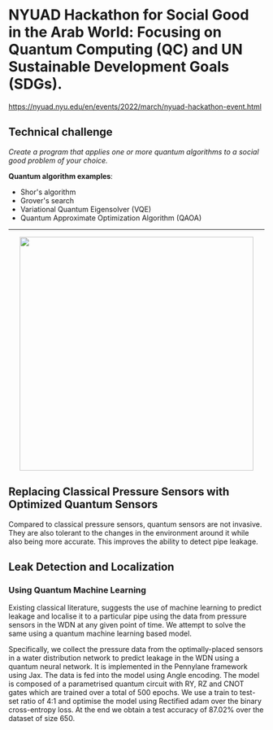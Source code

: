 # NYUAD Hackathon for Social Good in the Arab World: Focusing on Quantum Computing (QC) and UN Sustainable Development Goals (SDGs).

https://nyuad.nyu.edu/en/events/2022/march/nyuad-hackathon-event.html

## Technical challenge

_Create a program that applies one or more quantum algorithms to a social good
problem of your choice._

**Quantum algorithm examples**:

- Shor's algorithm
- Grover's search
- Variational Quantum Eigensolver (VQE)
- Quantum Approximate Optimization Algorithm (QAOA)

---

<p align="center">
  <img width="460" height="460" src="https://github.com/qcswat/qatrah/blob/main/WDN%20animation.gif">
</p>

## Replacing Classical Pressure Sensors with Optimized Quantum Sensors

Compared to classical pressure sensors, quantum sensors are not invasive. They are also tolerant to the changes in the environment around it while also being more accurate. This improves the ability to detect pipe leakage.

## Leak Detection and Localization

### Using Quantum Machine Learning
Existing classical literature, suggests the use of machine learning to predict leakage and localise it to a particular pipe using the data from pressure sensors in the WDN at any given point of time. We attempt to solve the same using a quantum machine learning based model. 

Specifically, we collect the pressure data from the optimally-placed sensors in a water distribution network to predict leakage in the WDN using a quantum neural network. It is implemented in the Pennylane framework using Jax. The data is fed into the model using Angle encoding. The model is composed of a parametrised quantum circuit with RY, RZ and CNOT gates which are trained over a total of 500 epochs. We use a train to test-set ratio of 4:1 and optimise the model using Rectified adam over the binary cross-entropy loss. At the end we obtain a test accuracy of 87.02% over the dataset of size 650.
